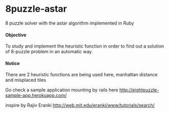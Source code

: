 8puzzle-astar
=============

8 puzzle solver with the astar algorithm implemented in Ruby

<h4>Objective</h4>
To study and implement the heuristic function in order to find out a solution of 8-puzzle problem in an automatic way.


<h4>Notice</h4>
There are 2 heuristic functions are being used here, manhattan distance and misplaced tiles

Go check a sample application mounting by rails here http://eightpuzzle-sample-app.herokuapp.com/

inspire by Rajiv Eranki http://web.mit.edu/eranki/www/tutorials/search/